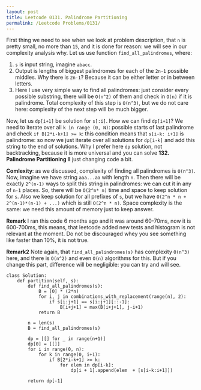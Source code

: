 ```yaml
---
layout: post
title: Leetcode 0131. Palindrome Partitioning
permalink: /Leetcode Problems/0131/
---
```


First thing we need to see when we look at problem description, that `n` is pretty small, no more than `15`, and it is done for reason: we will see in our complexity analysis why. Let us use function `find_all_palindromes`, where:

1. `s` is input string, imagine `abacc`.
2. Output is lengths of biggest palindromes for each of the `2n-1` possible middles. Why there is `2n-1`? Because it can be either letter or in between letters.
3. Here I use very simple way to find all palindromes: just consider every possible substring, there will be `O(n^2)` of them and check in `O(n)` if it is palindrome. Total complexity of this step is `O(n^3)`, but we do not care here: complexity of the next step will be much bigger.

Now, let us `dp[i+1]` be solution for `s[:i]`. How we can find `dp[i+1]`? We need to iterate over all `k in range (0, N)`: possible starts of last palindrome and check `if B[2*i-k+1] >= k`: this condition means that `s[i-k: i+1]` is palindrome: so now we just iterate over all solutions for `dp[i-k]` and add this string to the end of solutions. Why I prefer here `dp` solution, not backtracking, because it is more universal and you can solve **132. Palindrome Partitioning II** just changing code a bit.

**Comlexity**: as we discussed, complexity of finding all palindromes is `O(n^3)`. Now, imagine we have string `aaa...aa` with length `n`. Then there will be exactly `2^(n-1)` ways to split this string in palindromes: we can cut it in any of `n-1` places. So, there will be `O(2^n* n)` time and space to keep solution for `s`. Also we keep solution for all prefixes of `s`, but we have `O(2^n * n + 2^(n-1)*(n-1) + ...)` which is still `O(2^n * n)`. Space complexity is the same: we need this amount of memory just to keep answer.

**Remark** I ran this code 6 months ago and it was around 60-70ms, now it is 600-700ms, this means, that leetcode added new tests and histogram is not relevant at the moment. Do not be discouraged whey you see something like  faster than 10%, it is not true.

**Remark2** Note again, that `find_all_palindromes(s)` has complexity `O(n^3)` here, and there is `O(n^2)` and even `O(n)` algorithms for this. But if you change this part, difference will be negligible: you can try and will see.

```
class Solution:
    def partition(self, s):
        def find_all_palindromes(s):
            B = [0] * (2*n)
            for i, j in combinations_with_replacement(range(n), 2):
                if s[i:j+1] == s[i:j+1][::-1]:
                    B[i+j+1] = max(B[i+j+1], j-i+1)
            return B
        
        n = len(s)
        B = find_all_palindromes(s)
        
        dp = [[] for _ in range(n+1)]
        dp[0] = [[]]
        for i in range(0, n):
            for k in range(0, i+1):
                if B[2*i-k+1] >= k:
                    for elem in dp[i-k]:
                        dp[i + 1].append(elem  + [s[i-k:i+1]])

        return dp[-1]
```